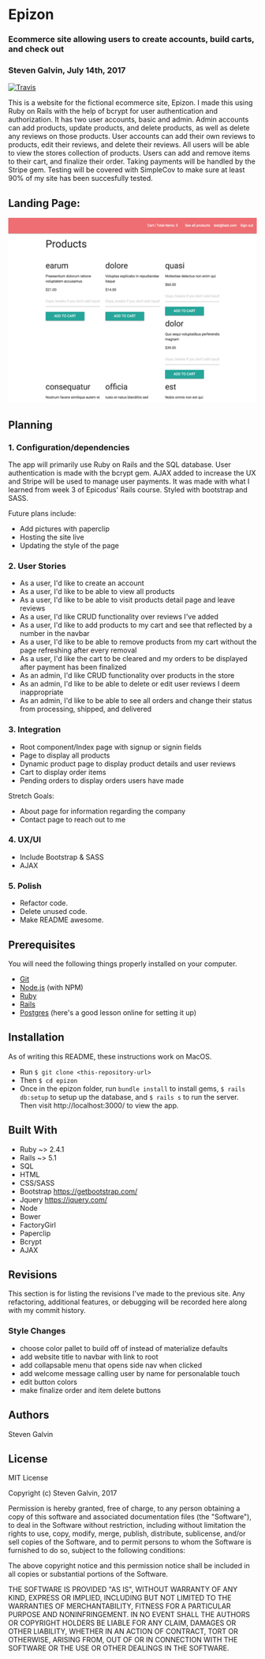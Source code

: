 # Epizon
### Ecommerce site allowing users to create accounts, build carts, and check out
### Steven Galvin, July 14th, 2017
[![Travis](https://img.shields.io/travis/rust-lang/rust.svg?style=plastic)](https://github.com/steven-galvin/epizon)

This is a website for the fictional ecommerce site, Epizon. I made this using Ruby on Rails with the help of bcrypt for user authentication and authorization. It has two user accounts, basic and admin. Admin accounts can add products, update products, and delete products, as well as delete any reviews on those products. User accounts can add their own reviews to products, edit their reviews, and delete their reviews. All users will be able to view the stores collection of products. Users can add and remove items to their cart, and finalize their order. Taking payments will be handled by the Stripe gem. Testing will be covered with SimpleCov to make sure at least 90% of my site has been succesfully tested.

## Landing Page:
![](./app/assets/images/placeholder.png "Epizon")

## Planning

### 1. Configuration/dependencies
  The app will primarily use Ruby on Rails and the SQL database. User authentication is made with the bcrypt gem. AJAX added to increase the UX and Stripe will be used to manage user payments. It was made with what I learned from week 3 of Epicodus' Rails course. Styled with bootstrap and SASS.

  Future plans include:
  * Add pictures with paperclip
  * Hosting the site live
  * Updating the style of the page

### 2. User Stories
  * As a user, I'd like to create an account
  * As a user, I'd like to be able to view all products
  * As a user, I'd like to be able to visit products detail page and leave reviews
  * As a user, I'd like CRUD functionality over reviews I've added
  * As a user, I'd like to add products to my cart and see that reflected by a number in the navbar
  * As a user, I'd like to be able to remove products from my cart without the page refreshing after every removal
  * As a user, I'd like the cart to be cleared and my orders to be displayed after payment has been finalized
  * As an admin, I'd like CRUD functionality over products in the store
  * As an admin, I'd like to be able to delete or edit user reviews I deem inappropriate
  * As an admin, I'd like to be able to see all orders and change their status from processing, shipped, and delivered

### 3. Integration
  * Root component/Index page with signup or signin fields
  * Page to display all products
  * Dynamic product page to display product details and user reviews
  * Cart to display order items
  * Pending orders to display orders users have made

  Stretch Goals:
  * About page for information regarding the company
  * Contact page to reach out to me

### 4. UX/UI
  * Include Bootstrap & SASS
  * AJAX

### 5. Polish
  * Refactor code.
  * Delete unused code.
  * Make README awesome.

## Prerequisites

You will need the following things properly installed on your computer.

* [Git](https://git-scm.com/)
* [Node.js](https://nodejs.org/) (with NPM)
* [Ruby](https://www.ruby-lang.org/en/downloads/)
* [Rails](http://rubyonrails.org/)
* [Postgres](https://www.learnhowtoprogram.com/ruby/ruby-database-basics/installing-postgres-7fb0cff7-a0f5-4b61-a0db-8a928b9f67ef) (here's a good lesson online for setting it up)

## Installation

As of writing this README, these instructions work on MacOS.

* Run `$ git clone <this-repository-url>`
* Then `$ cd epizon`
* Once in the epizon folder, run `bundle install` to install gems, `$ rails db:setup` to setup up the database, and `$ rails s` to run the server. Then visit http://localhost:3000/ to view the app.

## Built With

* Ruby ~> 2.4.1
* Rails ~> 5.1
* SQL
* HTML
* CSS/SASS
* Bootstrap https://getbootstrap.com/
* Jquery https://jquery.com/
* Node
* Bower
* FactoryGirl
* Paperclip
* Bcrypt
* AJAX

## Revisions

This section is for listing the revisions I've made to the previous site. Any refactoring, additional features, or debugging will be recorded here along with my commit history.

### Style Changes
* choose color pallet to build off of instead of materialize defaults
* add website title to navbar with link to root
* add collapsable menu that opens side nav when clicked
* add welcome message calling user by name for personalable touch
* edit button colors
* make finalize order and item delete buttons

## Authors

Steven Galvin

## License

MIT License

Copyright (c) Steven Galvin, 2017

Permission is hereby granted, free of charge, to any person obtaining a copy
of this software and associated documentation files (the "Software"), to deal
in the Software without restriction, including without limitation the rights
to use, copy, modify, merge, publish, distribute, sublicense, and/or sell
copies of the Software, and to permit persons to whom the Software is furnished to do so, subject to the following conditions:

The above copyright notice and this permission notice shall be included in all
copies or substantial portions of the Software.

THE SOFTWARE IS PROVIDED "AS IS", WITHOUT WARRANTY OF ANY KIND, EXPRESS OR
IMPLIED, INCLUDING BUT NOT LIMITED TO THE WARRANTIES OF MERCHANTABILITY,
FITNESS FOR A PARTICULAR PURPOSE AND NONINFRINGEMENT. IN NO EVENT SHALL THE
AUTHORS OR COPYRIGHT HOLDERS BE LIABLE FOR ANY CLAIM, DAMAGES OR OTHER
LIABILITY, WHETHER IN AN ACTION OF CONTRACT, TORT OR OTHERWISE, ARISING FROM,
OUT OF OR IN CONNECTION WITH THE SOFTWARE OR THE USE OR OTHER DEALINGS IN THE
SOFTWARE.

